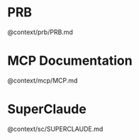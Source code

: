 # PRB

@context/prb/PRB.md

# MCP Documentation

@context/mcp/MCP.md

# SuperClaude

@context/sc/SUPERCLAUDE.md
